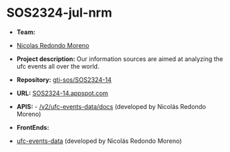 # SOS2324-jul-nrm
- **Team:**
- [Nicolas Redondo Moreno](https://github.com/NicoRedondoo)

- **Project description:** Our information sources are aimed at analyzing the ufc events all over the world.

- **Repository:** [gti-sos/SOS2324-14](https://github.com/gti-sos/SOS2324-14)

- **URL:** [SOS2324-14.appspot.com](https://sos2324-14.appspot.com/)

- **APIS:** - [/v2/ufc-events-data/docs](http://sos2324-14.appspot.com/api/v2/ufc-events-data/docs) (developed by Nicolás Redondo Moreno)

- **FrontEnds:**
- [ufc-events-data](https://sos2324-14.appspot.com/ufc-events-data) (developed by Nicolás Redondo Moreno)
